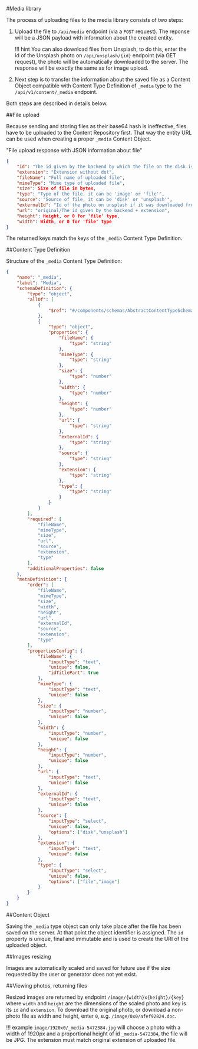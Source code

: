 #Media library

The process of uploading files to the media library consists of two steps:

1. Upload the file to `/api/media` endpoint (via a `POST` request). The reponse
   will be a JSON payload with information about the created entity.
    
    !!! hint
        You can also download files from Unsplash, to do this, enter the id of the Unsplash photo on `/api/unsplash/{id}` endpoint (via GET request), the photo will be automatically downloaded to the server. The response will be exactly the same as for image upload. 
    

2. Next step is to transfer the information about the saved file as a Content Object compatible with Content Type Definition of `_media` type to the `/api/v1/content/_media`  endpoint.

Both steps are described in details below.

##File upload

Because sending and storing files as their base64 hash is ineffective, files 
have to be uploaded to the Content Repository first. That way the entity URL can 
be used when creating a proper `_media` Content Object.

"File upload response with JSON information about file"
```json
{
    "id": "The id given by the backend by which the file on the disk is named",
    "extension": "Extension without dot",
    "fileName": "Full name of uploaded file",
    "mimeType": "Mime type of uploaded file",
    "size": Size of file in bytes,
    "type": "Type of the file, it can be 'image' or 'file'",
    "source": "Source of file, it can be 'disk' or 'unsplash'",
    "externalId": "Id of the photo on unsplash if it was downloaded from there",
    "url": "original/The id given by the backend + extension",
    "height": Height, or 0 for 'file' type,
    "width": Width, or 0 for 'file' type
}
```
    
The returned keys match the keys of the `_media` Content Type Definition.

##Content Type Definition

Structure of the `_media` Content Type Definition:
```json
{
    "name": "_media",
    "label": "Media",
    "schemaDefinition": {
        "type": "object",
        "allOf": [
            {
                "$ref": "#/components/schemas/AbstractContentTypeSchemaDefinition"
            },
            {
                "type": "object",
                "properties": {
                    "fileName": {
                        "type": "string"
                    },
                    "mimeType": {
                        "type": "string"
                    },
                    "size": {
                        "type": "number"
                    },
                    "width": {
                        "type": "number"
                    },
                    "height": {
                        "type": "number"
                    },
                    "url": {
                        "type": "string"
                    },
                    "externalId": {
                        "type": "string"
                    },
                    "source": {
                        "type": "string"
                    },
                    "extension": {
                        "type": "string"
                    },
                    "type": {
                        "type": "string"
                    }
                }
            }   
        ],
        "required": [
            "fileName",
            "mimeType",
            "size",
            "url",
            "source",
            "extension",
            "type"
        ],
        "additionalProperties": false
    },
    "metaDefinition": {
        "order": [
            "fileName",
            "mimeType",
            "size",
            "width",
            "height",
            "url",
            "externalId",
            "source",
            "extension",
            "type"
        ],
        "propertiesConfig": {
            "fileName": {
                "inputType": "text",
                "unique": false,
                "idTitlePart": true
            },
            "mimeType": {
                "inputType": "text",
                "unique": false
            },
            "size": {
                "inputType": "number",
                "unique": false
            },
            "width": {
                "inputType": "number",
                "unique": false
            },
            "height": {
                "inputType": "number",
                "unique": false
            },
            "url": {
                "inputType": "text",
                "unique": false
            },
            "externalId": {
                "inputType": "text",
                "unique": false
            },
            "source": {
                "inputType": "select",
                "unique": false,
                "options": ["disk","unsplash"]
            },
            "extension": {
                "inputType": "text",
                "unique": false
            },
            "type": {
                "inputType": "select",
                "unique": false,
                "options": ["file","image"]
            }
        }
    }
}
```

##Content Object

Saving the `_media` type object can only take place after the file has been 
saved on the server. At that point the object identifier is assigned. The `id` 
property is unique, final and immutable and is used to create the URI of the 
uploaded object. 


##Images resizing

Images are automatically scaled and saved for future use if the size requested by the user or generator does not yet exist.

##Viewing photos, returning files

Resized images are returned by endpoint `/image/{width}x{height}/{key}` where 
`width` and `height` are the dimensions of the scaled photo and key is its `id` and `extension`. 
To download the original photo, or download a non-photo file as width and height, 
enter `0`, e.g. `/image/0x0/afef92824.doc`.

!!! example 
    `image/1920x0/_media-5472384.jpg` will choose a photo with a width of 1920px and a proportional height of id `_media-5472384`, the file will be JPG. The extension must match original extension of uploaded file.
